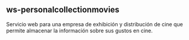 ## ws-personalcollectionmovies
Servicio web para una empresa de exhibición y distribución de cine que permite almacenar la información sobre sus gustos en cine.
